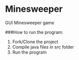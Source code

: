 # Minesweeper
GUI Minesweeper game

###How to run the program:  
1. Fork/Clone the project  
2. Compile java files in src folder  
3. Run the program
